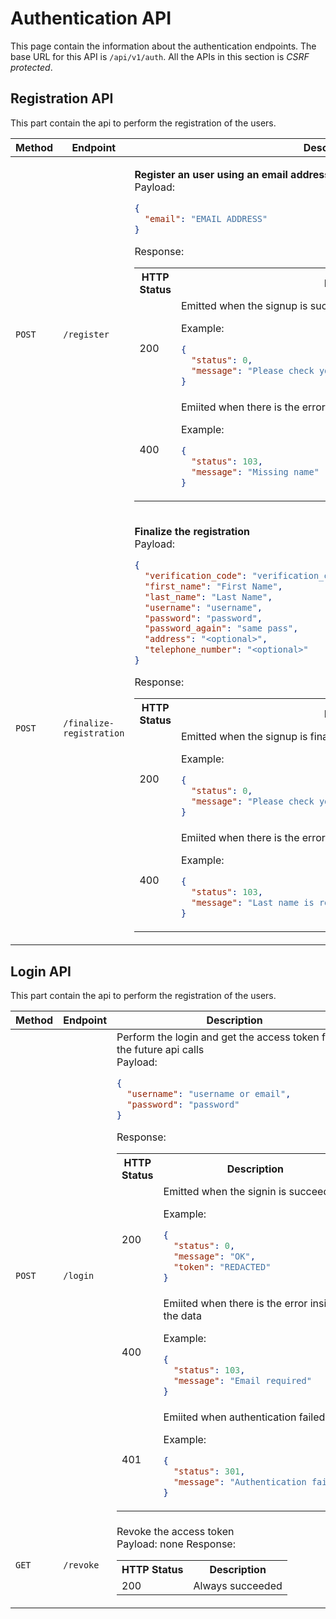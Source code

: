 # Authentication API

This page contain the information about the authentication endpoints. The base URL for this API is `/api/v1/auth`. All the APIs in this section is _CSRF protected_.

## Registration API

This part contain the api to perform the registration of the users.

<table>
<tr><th>Method</th><th>Endpoint</th><th>Description</th></tr>
<tbody>
<tr>
<td>

`POST`

</td><td>

`/register`

</td>
<td>

**Register an user using an email address**  
Payload:

```json
{
  "email": "EMAIL ADDRESS"
}
```

Response:

<table>
<tr><th>HTTP Status</th><th>Description</th></tr>
<tr><td>200</td><td>
Emitted when the signup is succeeded

Example:

```json
{
  "status": 0,
  "message": "Please check your email for the sign up instructions"
}
```

</td>
</tr>
<tr>
<td>400</td>
<td>Emiited when there is the error inside the data

Example:

```json
{
  "status": 103,
  "message": "Missing name"
}
```

</td>
</tr>
</table>
</td>
</tr>
<tr>
<td>

`POST`

</td><td>

`/finalize-registration`

</td>
<td>

**Finalize the registration**  
Payload:

```json
{
  "verification_code": "verification_code",
  "first_name": "First Name",
  "last_name": "Last Name",
  "username": "username",
  "password": "password",
  "password_again": "same pass",
  "address": "<optional>",
  "telephone_number": "<optional>"
}
```

Response:

<table>
<tr><th>HTTP Status</th><th>Description</th></tr>
<tr><td>200</td><td>
Emitted when the signup is finalized sucessfully

Example:

```json
{
  "status": 0,
  "message": "Please check your email for the sign up instructions"
}
```

</td>
</tr>
<tr>
<td>400</td>
<td>Emiited when there is the error inside the data

Example:

```json
{
  "status": 103,
  "message": "Last name is required"
}
```

</td>
</tr>
</table>
</td>
</tr>
</tbody>
</table>

## Login API

This part contain the api to perform the registration of the users.

<table>
<tr><th>Method</th><th>Endpoint</th><th>Description</th></tr>
<tbody>
<tr>
<td>

`POST`

</td><td>

`/login`</td><td>Perform the login and get the access token for the future api calls  
Payload:

```json
{
  "username": "username or email",
  "password": "password"
}
```

Response:

<table>
<tr><th>HTTP Status</th><th>Description</th></tr>
<tr><td>200</td><td>
Emitted when the signin is succeeded

Example:

```json
{
  "status": 0,
  "message": "OK",
  "token": "REDACTED"
}
```

</td>
</tr>
<tr>
<td>400</td>
<td>Emiited when there is the error inside the data

Example:

```json
{
  "status": 103,
  "message": "Email required"
}
```

</td>
</tr>
<tr>
<td>401</td>
<td>Emiited when authentication failed

Example:

```json
{
  "status": 301,
  "message": "Authentication failed"
}
```

</td>
</tr>
</table>
</td>
</tr>
<tr>
<td>

`GET`

</td><td>

`/revoke`</td><td>Revoke the access token  
Payload: none
Response:

<table>
<tr><th>HTTP Status</th><th>Description</th></tr>
<tr><td>200</td><td>
Always succeeded
</td>
</tr>
</table>
</td>
</tr>
</tbody>
</table>
